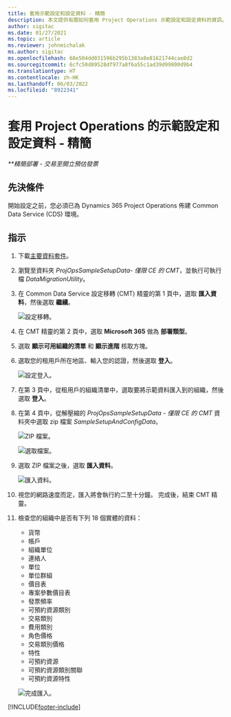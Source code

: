 ```yaml
---
title: 套用示範設定和設定資料 - 精簡
description: 本文提供有關如何套用 Project Operations 示範設定和設定資料的資訊。
author: sigitac
ms.date: 01/27/2021
ms.topic: article
ms.reviewer: johnmichalak
ms.author: sigitac
ms.openlocfilehash: 68e504dd031596b295b1383a8e81621744cae8d2
ms.sourcegitcommit: 6cfc50d89528df977a8f6a55c1ad39d99800d9b4
ms.translationtype: HT
ms.contentlocale: zh-HK
ms.lasthandoff: 06/03/2022
ms.locfileid: "8922341"
---
```

# <a name="apply-demo-setup-and-configuration-data-for-project-operations---lite"></a>套用 Project Operations 的示範設定和設定資料 - 精簡 

_**精簡部署 - 交易至開立預估發票_



## <a name="prerequisites"></a>先決條件

開始設定之前，您必須已為 Dynamics 365 Project Operations 佈建 Common Data Service (CDS) 環境。


## <a name="instructions"></a>指示

1. 下載[主要資料套件](https://download.microsoft.com/download/3/4/1/341bf279-a64f-4baa-af31-ce624859b518/ProjOpsSampleSetupData-%20CE%20only.zip)。 
2. 瀏覽至資料夾 *ProjOpsSampleSetupData- 僅限 CE 的 CMT*，並執行可執行檔 *DataMigrationUtility*。
3. 在 Common Data Service 設定移轉 (CMT) 精靈的第 1 頁中，選取 **匯入資料**，然後選取 **繼續**。

    ![設定移轉。](./media/1ConfigurationMigration.png)

4. 在 CMT 精靈的第 2 頁中，選取 **Microsoft 365** 做為 **部署類型**。
5. 選取 **顯示可用組織的清單** 和 **顯示進階** 核取方塊。
6. 選取您的租用戶所在地區、輸入您的認證，然後選取 **登入**。

   ![設定登入。](./media/2ConfigurationSignin.png)

7. 在第 3 頁中，從租用戶的組織清單中，選取要將示範資料匯入到的組織，然後選取 **登入**。
8. 在第 4 頁中，從解壓縮的 *ProjOpsSampleSetupData - 僅限 CE 的 CMT* 資料夾中選取 zip 檔案 *SampleSetupAndConfigData*。

   ![ZIP 檔案。](./media/3ZipFile.png)

   ![選取檔案。](./media/4SelectAFile.png)

9. 選取 ZIP 檔案之後，選取 **匯入資料**。

   ![匯入資料。](./media/5ImportData.png)

10. 視您的網路速度而定，匯入將會執行約二至十分鐘。 完成後，結束 CMT 精靈。 
11. 檢查您的組織中是否有下列 18 個實體的資料：

    -   貨幣
    -   帳戶
    -   組織單位
    -   連絡人
    -   單位
    -   單位群組
    -   價目表
    -   專案參數價目表 
    -   發票頻率
    -   可預約資源類別
    -   交易類別
    -   費用類別
    -   角色價格
    -   交易類別價格
    -   特性
    -   可預約資源
    -   可預約資源類別關聯
    -   可預約資源特性

    ![完成匯入。](./media/6CompleteImport.png)


[!INCLUDE[footer-include](../includes/footer-banner.md)]
